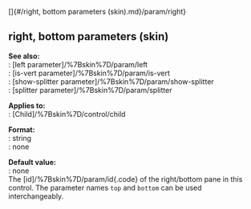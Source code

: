 []{#/right, bottom parameters (skin).md}/param/right}    
## right, bottom parameters (skin)    
**See also:**    
:   [left parameter]/%7Bskin%7D/param/left    
:   [is-vert parameter]/%7Bskin%7D/param/is-vert    
:   [show-splitter parameter]/%7Bskin%7D/param/show-splitter    
:   [splitter parameter]/%7Bskin%7D/param/splitter    
<!-- -->    
**Applies to:**    
:   [Child]/%7Bskin%7D/control/child    
<!-- -->    
**Format:**    
:   string    
:   none    
<!-- -->    
**Default value:**    
:   none    
The [id]/%7Bskin%7D/param/id{.code} of the right/bottom pane in this    
control. The parameter names `top` and `bottom` can be used    
interchangeably.  